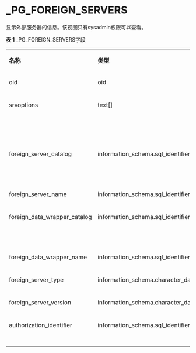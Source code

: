 # \_PG\_FOREIGN\_SERVERS<a name="ZH-CN_TOPIC_0310260668"></a>

显示外部服务器的信息。该视图只有sysadmin权限可以查看。

**表 1**  \_PG\_FOREIGN\_SERVERS字段

<a name="table1011513101687"></a>
<table><tbody><tr id="row201685101086"><td class="cellrowborder" valign="top" width="30.483048304830483%"><p id="p7168210483"><a name="p7168210483"></a><a name="p7168210483"></a><strong id="b1316817109817"><a name="b1316817109817"></a><a name="b1316817109817"></a>名称</strong></p>
</td>
<td class="cellrowborder" valign="top" width="31.41314131413141%"><p id="p1816817101585"><a name="p1816817101585"></a><a name="p1816817101585"></a><strong id="b1016820101589"><a name="b1016820101589"></a><a name="b1016820101589"></a>类型</strong></p>
</td>
<td class="cellrowborder" valign="top" width="38.10381038103811%"><p id="p111687101286"><a name="p111687101286"></a><a name="p111687101286"></a><strong id="b1716911015819"><a name="b1716911015819"></a><a name="b1716911015819"></a>描述</strong></p>
</td>
</tr>
<tr id="row81692010682"><td class="cellrowborder" valign="top" width="30.483048304830483%"><p id="p82821423598"><a name="p82821423598"></a><a name="p82821423598"></a>oid</p>
</td>
<td class="cellrowborder" valign="top" width="31.41314131413141%"><p id="p1728072315915"><a name="p1728072315915"></a><a name="p1728072315915"></a>oid</p>
</td>
<td class="cellrowborder" valign="top" width="38.10381038103811%"><p id="p1827616231597"><a name="p1827616231597"></a><a name="p1827616231597"></a>外部服务器的oid。</p>
</td>
</tr>
<tr id="row413211712177"><td class="cellrowborder" valign="top" width="30.483048304830483%"><p id="p1627420231791"><a name="p1627420231791"></a><a name="p1627420231791"></a>srvoptions</p>
</td>
<td class="cellrowborder" valign="top" width="31.41314131413141%"><p id="p11271423697"><a name="p11271423697"></a><a name="p11271423697"></a>text[]</p>
</td>
<td class="cellrowborder" valign="top" width="38.10381038103811%"><p id="p179051293134"><a name="p179051293134"></a><a name="p179051293134"></a>外部服务器指定选项，使用“keyword=value”格式的字符串。</p>
</td>
</tr>
<tr id="row201063118176"><td class="cellrowborder" valign="top" width="30.483048304830483%"><p id="p15267223193"><a name="p15267223193"></a><a name="p15267223193"></a>foreign_server_catalog</p>
</td>
<td class="cellrowborder" valign="top" width="31.41314131413141%"><p id="p15263123596"><a name="p15263123596"></a><a name="p15263123596"></a>information_schema.sql_identifier</p>
</td>
<td class="cellrowborder" valign="top" width="38.10381038103811%"><p id="p726052311918"><a name="p726052311918"></a><a name="p726052311918"></a>外部服务器所在database名称(永远为当前数据库)。</p>
</td>
</tr>
<tr id="row3696121410172"><td class="cellrowborder" valign="top" width="30.483048304830483%"><p id="p17258923196"><a name="p17258923196"></a><a name="p17258923196"></a>foreign_server_name</p>
</td>
<td class="cellrowborder" valign="top" width="31.41314131413141%"><p id="p425532314919"><a name="p425532314919"></a><a name="p425532314919"></a>information_schema.sql_identifier</p>
</td>
<td class="cellrowborder" valign="top" width="38.10381038103811%"><p id="p62521623792"><a name="p62521623792"></a><a name="p62521623792"></a>外部服务器名称。</p>
</td>
</tr>
<tr id="row0654102510108"><td class="cellrowborder" valign="top" width="30.483048304830483%"><p id="p46551925201016"><a name="p46551925201016"></a><a name="p46551925201016"></a>foreign_data_wrapper_catalog</p>
</td>
<td class="cellrowborder" valign="top" width="31.41314131413141%"><p id="p565632581018"><a name="p565632581018"></a><a name="p565632581018"></a>information_schema.sql_identifier</p>
</td>
<td class="cellrowborder" valign="top" width="38.10381038103811%"><p id="p9656202511106"><a name="p9656202511106"></a><a name="p9656202511106"></a>外部数据封装器所在database名称(永远为当前数据库)。</p>
</td>
</tr>
<tr id="row113297295101"><td class="cellrowborder" valign="top" width="30.483048304830483%"><p id="p632982991014"><a name="p632982991014"></a><a name="p632982991014"></a>foreign_data_wrapper_name</p>
</td>
<td class="cellrowborder" valign="top" width="31.41314131413141%"><p id="p2329192918105"><a name="p2329192918105"></a><a name="p2329192918105"></a>information_schema.sql_identifier</p>
</td>
<td class="cellrowborder" valign="top" width="38.10381038103811%"><p id="p63299296102"><a name="p63299296102"></a><a name="p63299296102"></a>外部数据封装器名称。</p>
</td>
</tr>
<tr id="row1914143861019"><td class="cellrowborder" valign="top" width="30.483048304830483%"><p id="p891510384108"><a name="p891510384108"></a><a name="p891510384108"></a>foreign_server_type</p>
</td>
<td class="cellrowborder" valign="top" width="31.41314131413141%"><p id="p12915143816106"><a name="p12915143816106"></a><a name="p12915143816106"></a>information_schema.character_data</p>
</td>
<td class="cellrowborder" valign="top" width="38.10381038103811%"><p id="p6915438101014"><a name="p6915438101014"></a><a name="p6915438101014"></a>外部服务器的类型。</p>
</td>
</tr>
<tr id="row15418842111016"><td class="cellrowborder" valign="top" width="30.483048304830483%"><p id="p341854210100"><a name="p341854210100"></a><a name="p341854210100"></a>foreign_server_version</p>
</td>
<td class="cellrowborder" valign="top" width="31.41314131413141%"><p id="p4418194241014"><a name="p4418194241014"></a><a name="p4418194241014"></a>information_schema.character_data</p>
</td>
<td class="cellrowborder" valign="top" width="38.10381038103811%"><p id="p1241944220105"><a name="p1241944220105"></a><a name="p1241944220105"></a>外部服务器的版本。</p>
</td>
</tr>
<tr id="row061224515100"><td class="cellrowborder" valign="top" width="30.483048304830483%"><p id="p1261354510101"><a name="p1261354510101"></a><a name="p1261354510101"></a>authorization_identifier</p>
</td>
<td class="cellrowborder" valign="top" width="31.41314131413141%"><p id="p661313459100"><a name="p661313459100"></a><a name="p661313459100"></a>information_schema.sql_identifier</p>
</td>
<td class="cellrowborder" valign="top" width="38.10381038103811%"><p id="p061344511102"><a name="p061344511102"></a><a name="p061344511102"></a>外部服务器的所有者的角色名称。</p>
</td>
</tr>
</tbody>
</table>

